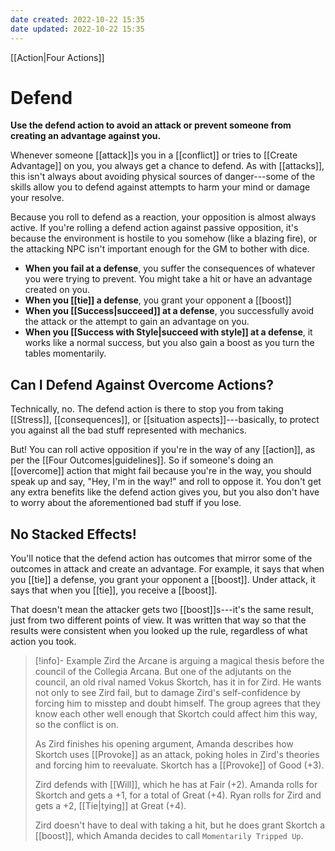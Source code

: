 ```yaml
---
date created: 2022-10-22 15:35
date updated: 2022-10-22 15:35
---
```


[[Action|Four Actions]]

# Defend

**Use the defend action to avoid an attack or prevent someone from creating an advantage against you.**

Whenever someone [[attack]]s you in a [[conflict]] or tries to [[Create Advantage]] on you, you always get a chance to defend. As with [[attacks]], this isn't always about avoiding physical sources of danger---some of the skills allow you to defend against attempts to harm your mind or damage your resolve.

Because you roll to defend as a reaction, your opposition is almost always active. If you're rolling a defend action against passive opposition, it's because the environment is hostile to you somehow (like a blazing fire), or the attacking NPC isn't important enough for the GM to bother with dice.

- **When you fail at a defense**, you suffer the consequences of whatever you were trying to prevent. You might take a hit or have an advantage created on you.
- **When you [[tie]] a defense**, you grant your opponent a [[boost]]
- **When you [[Success|succeed]] at a defense**, you successfully avoid the attack or the attempt to gain an advantage on you.
- **When you [[Success with Style|succeed with style]] at a defense**, it works like a normal success, but you also gain a boost as you turn the tables momentarily.

## Can I Defend Against Overcome Actions?

Technically, no. The defend action is there to stop you from taking [[Stress]], [[consequences]], or [[situation aspects]]---basically, to protect you against all the bad stuff represented with mechanics.

But! You can roll active opposition if you're in the way of any [[action]], as per the [[Four Outcomes|guidelines]]. So if someone's doing an [[overcome]] action that might fail because you're in the way, you should speak up and say, "Hey, I'm in the way!" and roll to oppose it. You don't get any extra benefits like the defend action gives you, but you also don't have to worry about the aforementioned bad stuff if you lose.

## No Stacked Effects!

You'll notice that the defend action has outcomes that mirror some of the outcomes in attack and create an advantage. For example, it says that when you [[tie]] a defense, you grant your opponent a [[boost]]. Under attack, it says that when you [[tie]], you receive a [[boost]].

That doesn't mean the attacker gets two [[boost]]s---it's the same result, just from two different points of view. It was written that way so that the results were consistent when you looked up the rule, regardless of what action you took.

> [!info]- Example
> Zird the Arcane is arguing a magical thesis before the council of the Collegia Arcana. But one of the adjutants on the council, an old rival named Vokus Skortch, has it in for Zird. He wants not only to see Zird fail, but to damage Zird's self-confidence by forcing him to misstep and doubt himself. The group agrees that they know each other well enough that Skortch could affect him this way, so the conflict is on.
>
> As Zird finishes his opening argument, Amanda describes how Skortch uses [[Provoke]] as an attack, poking holes in Zird's theories and forcing him to reevaluate. Skortch has a [[Provoke]] of Good (+3).
>
> Zird defends with [[Will]], which he has at Fair (+2).
> Amanda rolls for Skortch and gets a +1, for a total of Great (+4).
> Ryan rolls for Zird and gets a +2, [[Tie|tying]] at Great (+4).
>
> Zird doesn't have to deal with taking a hit, but he does grant Skortch a [[boost]], which Amanda decides to call `Momentarily Tripped Up`.
